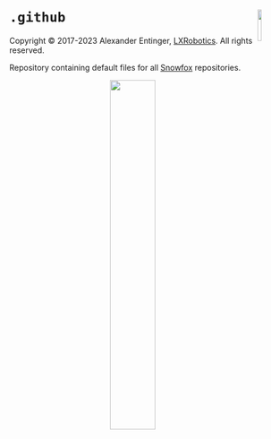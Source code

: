 <a href="https://snowfox-project.org/"><img align="right" src="https://snowfox-project.org/wp-content/uploads/2019/12/snowfox-horizontal.png" width="12%"></a>
`.github`
=========
Copyright © 2017-2023 Alexander Entinger, [LXRobotics](https://www.lxrobotics.com/). All rights reserved.

Repository containing default files for all [Snowfox](https://snowfox-project.org/) repositories.

<p align="center">
  <a href="https://snowfox-project.org/"><img src="https://snowfox-project.org/wp-content/uploads/2019/08/1.-Final-Logo-1024x791.png" width="40%"></a>
</p>
